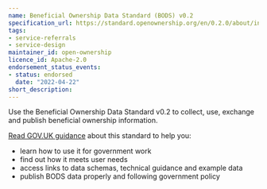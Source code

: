 ```yaml
---
name: Beneficial Ownership Data Standard (BODS) v0.2
specification_url: https://standard.openownership.org/en/0.2.0/about/index.html
tags:
- service-referrals
- service-design
maintainer_id: open-ownership
licence_id: Apache-2.0
endorsement_status_events:
- status: endorsed
  date: "2022-04-22"
short_description:
---
```




Use the Beneficial Ownership Data Standard v0.2 to collect, use, exchange and publish beneficial ownership information.

[Read GOV.UK guidance](https://www.gov.uk/government/publications/open-standards-for-government/collect-use-and-exchange-beneficial-ownership-information) about this standard to help you:

* learn how to use it for government work
* find out how it meets user needs
* access links to data schemas, technical guidance and example data
* publish BODS data properly and following government policy
